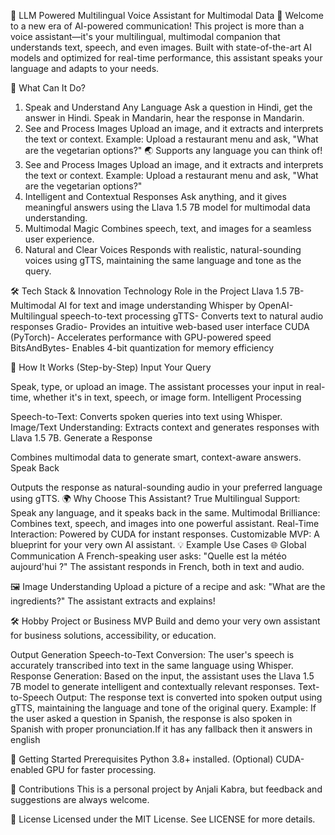 🌟 LLM Powered Multilingual Voice Assistant for Multimodal Data 🌟
Welcome to a new era of AI-powered communication! This project is more than a voice assistant—it's your multilingual, multimodal companion that understands text, speech, and even images. Built with state-of-the-art AI models and optimized for real-time performance, this assistant speaks your language and adapts to your needs.

🚀 What Can It Do?
1. Speak and Understand Any Language
Ask a question in Hindi, get the answer in Hindi.
Speak in Mandarin, hear the response in Mandarin.
3. See and Process Images
Upload an image, and it extracts and interprets the text or context.
Example: Upload a restaurant menu and ask, "What are the vegetarian options?"
🌏 Supports any language you can think of!
4. See and Process Images
Upload an image, and it extracts and interprets the text or context.
Example: Upload a restaurant menu and ask, "What are the vegetarian options?"
5. Intelligent and Contextual Responses
Ask anything, and it gives meaningful answers using the Llava 1.5 7B model for multimodal data understanding.
6. Multimodal Magic
Combines speech, text, and images for a seamless user experience.
7. Natural and Clear Voices
Responds with realistic, natural-sounding voices using gTTS, maintaining the same language and tone as the query.

🛠️ Tech Stack & Innovation
Technology	Role in the Project
Llava 1.5 7B-	Multimodal AI for text and image understanding
Whisper by OpenAI-	Multilingual speech-to-text processing
gTTS-	Converts text to natural audio responses
Gradio-	Provides an intuitive web-based user interface
CUDA (PyTorch)-	Accelerates performance with GPU-powered speed
BitsAndBytes-	Enables 4-bit quantization for memory efficiency

🎥 How It Works (Step-by-Step)
Input Your Query

Speak, type, or upload an image.
The assistant processes your input in real-time, whether it's in text, speech, or image form.
Intelligent Processing

Speech-to-Text: Converts spoken queries into text using Whisper.
Image/Text Understanding: Extracts context and generates responses with Llava 1.5 7B.
Generate a Response

Combines multimodal data to generate smart, context-aware answers.
Speak Back

Outputs the response as natural-sounding audio in your preferred language using gTTS.
🌍 Why Choose This Assistant?
True Multilingual Support: Speak any language, and it speaks back in the same.
Multimodal Brilliance: Combines text, speech, and images into one powerful assistant.
Real-Time Interaction: Powered by CUDA for instant responses.
Customizable MVP: A blueprint for your very own AI assistant.
💡 Example Use Cases
🌐 Global Communication
A French-speaking user asks:
"Quelle est la météo aujourd'hui ?"
The assistant responds in French, both in text and audio.

🖼️ Image Understanding
Upload a picture of a recipe and ask:
"What are the ingredients?"
The assistant extracts and explains!

🛠️ Hobby Project or Business MVP
Build and demo your very own assistant for business solutions, accessibility, or education.

Output Generation
Speech-to-Text Conversion:
The user's speech is accurately transcribed into text in the same language using Whisper.
Response Generation:
Based on the input, the assistant uses the Llava 1.5 7B model to generate intelligent and contextually relevant responses.
Text-to-Speech Output:
The response text is converted into spoken output using gTTS, maintaining the language and tone of the original query.
Example: If the user asked a question in Spanish, the response is also spoken in Spanish with proper pronunciation.If it has any fallback then it answers in english

🚀 Getting Started
Prerequisites
Python 3.8+ installed.
(Optional) CUDA-enabled GPU for faster processing.

🤝 Contributions
This is a personal project by Anjali Kabra, but feedback and suggestions are always welcome.

📜 License
Licensed under the MIT License. See LICENSE for more details.

